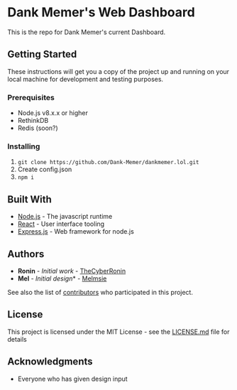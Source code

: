 # Dank Memer's Web Dashboard

This is the repo for Dank Memer's current Dashboard.

## Getting Started

These instructions will get you a copy of the project up and running on your local machine for development and testing purposes.

### Prerequisites

- Node.js v8.x.x or higher
- RethinkDB
- Redis (soon?)

### Installing
1. `git clone https://github.com/Dank-Memer/dankmemer.lol.git`
2. Create config.json
3. `npm i`

## Built With

* [Node.js](http://www.dropwizard.io/1.0.2/docs/) - The javascript runtime
* [React](https://reactjs.org/) - User interface tooling
* [Express.js](https://expressjs.com/) - Web framework for node.js

## Authors

* **Ronin** - *Initial work* - [TheCyberRonin](https://github.com/TheCyberRonin)
* **Mel** - *Initial design** - [Melmsie](https://github.com/melmsie)

See also the list of [contributors](https://github.com/Dank-Memer/webhook-server/contributors) who participated in this project.

## License

This project is licensed under the MIT License - see the [LICENSE.md](LICENSE.md) file for details

## Acknowledgments

* Everyone who has given design input

